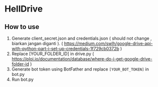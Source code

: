 # HellDrive

## How to use
1. Generate client_secret.json and credentials.json ( should not change , biarkan jangan diganti ). ( <https://medium.com/swlh/google-drive-api-with-python-part-i-set-up-credentials-1f729cb0372b> )
2. Replace [YOUR_FOLDER_ID] in drive.py ( <https://ploi.io/documentation/database/where-do-i-get-google-drive-folder-id> )
3. Generate bot token using BotFather and replace `[YOUR_BOT_TOKEN]` in bot.py
4. Run bot.py
